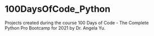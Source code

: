 # 100DaysOfCode_Python
Projects created during the course 100 Days of Code - The Complete Python Pro Bootcamp for 2021 by Dr. Angela Yu.
